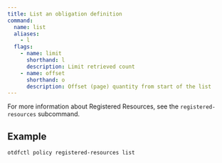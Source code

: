 ```yaml
---
title: List an obligation definition
command:
  name: list
  aliases:
    - l
  flags:
    - name: limit
      shorthand: l
      description: Limit retrieved count
    - name: offset
      shorthand: o
      description: Offset (page) quantity from start of the list
---
```


For more information about Registered Resources, see the `registered-resources` subcommand.

## Example

```shell
otdfctl policy registered-resources list
```
